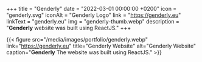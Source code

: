 +++
title = "Genderly"
date = "2022-03-01 00:00:00 +0200"
icon = "genderly.svg"
iconAlt = "Genderly Logo"
link = "https://genderly.eu"
linkText = "genderly.eu"
img = "genderly-thumb.webp"
description = "**Genderly** website was built using ReactJS."
+++

{{< figure src="/media/images/portfolio/genderly.webp" link="https://genderly.eu" title="Genderly Website" alt="Genderly Website" caption="**Genderly** The website was built using ReactJS." >}}

